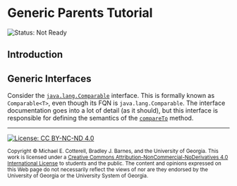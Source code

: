 # Generic Parents Tutorial

![Status: Not Ready](https://img.shields.io/badge/Status-Not%20Ready-red.svg)

## Introduction

## Generic Interfaces

Consider the [`java.lang.Comparable`](https://docs.oracle.com/javase/8/docs/api/java/lang/Comparable.html)
interface. This is formally known as `Comparable<T>`, even though its FQN is `java.lang.Comparable`.
The interface documentation goes into a lot of detail (as it should), but this interface is responsible
for defining the semantics of the [`compareTo`](https://docs.oracle.com/javase/8/docs/api/java/lang/Comparable.html#compareTo-T-)
method. 

<hr/>

[![License: CC BY-NC-ND 4.0](https://img.shields.io/badge/License-CC%20BY--NC--ND%204.0-lightgrey.svg)](http://creativecommons.org/licenses/by-nc-nd/4.0/)

<small>
Copyright &copy; Michael E. Cotterell, Bradley J. Barnes, and the University of Georgia.
This work is licensed under a <a rel="license" href="http://creativecommons.org/licenses/by-nc-nd/4.0/">Creative Commons Attribution-NonCommercial-NoDerivatives 4.0 International License</a> to students and the public.
The content and opinions expressed on this Web page do not necessarily reflect the views of nor are they endorsed by the University of Georgia or the University System of Georgia.
</small>
